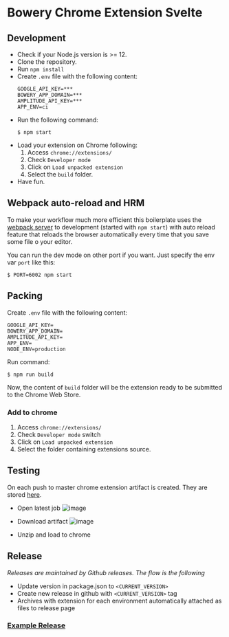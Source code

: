 # Bowery Chrome Extension Svelte

## Development
* Check if your Node.js version is >= 12.
* Clone the repository.
* Run `npm install`
* Create `.env` file with the following content:
    ```
    GOOGLE_API_KEY=***
    BOWERY_APP_DOMAIN=***
    AMPLITUDE_API_KEY=***
    APP_ENV=ci
    ```
* Run the following command:
    ```
    $ npm start
    ```
* Load your extension on Chrome following:
    1. Access `chrome://extensions/`
    2. Check `Developer mode`
    3. Click on `Load unpacked extension`
    4. Select the `build` folder.
* Have fun.


## Webpack auto-reload and HRM
To make your workflow much more efficient this boilerplate uses the [webpack server](https://webpack.github.io/docs/webpack-dev-server.html) to development (started with `npm start`) with auto reload feature that reloads the browser automatically every time that you save some file o your editor.

You can run the dev mode on other port if you want. Just specify the env var `port` like this:

```
$ PORT=6002 npm start
```

## Packing
Create `.env` file with the following content:

```
GOOGLE_API_KEY=
BOWERY_APP_DOMAIN=
AMPLITUDE_API_KEY=
APP_ENV=
NODE_ENV=production
```
Run command:
```
$ npm run build
```
Now, the content of `build` folder will be the extension ready to be submitted to the Chrome Web Store.

### Add to chrome
1. Access `chrome://extensions/`
2. Check `Developer mode` switch
3. Click on `Load unpacked extension`
4. Select the folder containing extensions source.

## Testing
On each push to master chrome extension artifact is created. They are stored [here](https://github.com/Bowery-RES/chrome-extension/actions/workflows/build.yml).
* Open latest job
![image](https://user-images.githubusercontent.com/29887755/130805545-c122be11-639c-47fc-bd17-c9ca9455bfb7.png)

* Download artifact
![image](https://user-images.githubusercontent.com/29887755/130805469-51361bd7-2f51-4868-999f-9a4d1369c6ff.png)

* Unzip and load to chrome


## Release
_Releases are maintained by Github releases. The flow is the following_
* Update version in package.json to `<CURRENT_VERSION>`
* Create new release in github with `<CURRENT_VERSION>` tag
* Archives with extension for each environment automatically attached as files to release page
### [Example Release](https://github.com/Bowery-RES/chrome-extension/releases/tag/v2.1.6)
